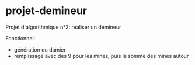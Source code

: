# projet-demineur

Projet d'algorithmique n°2: réaliser un démineur

Fonctionnel:
- génération du damier
- remplissage avec des 9 pour les mines, puis la somme des mines autour
